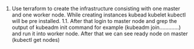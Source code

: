 1. Use terraform to create the infrastructure consisting with one master and one worker node. While creating instances kubead kubelet kubectl will be pre installed.
1.1.  After that login to master node and grep the output of kubeadm init command for example (kubeadm join.............) and run it into worker node. After that we can see ready node on master (kubectl get nodes)
